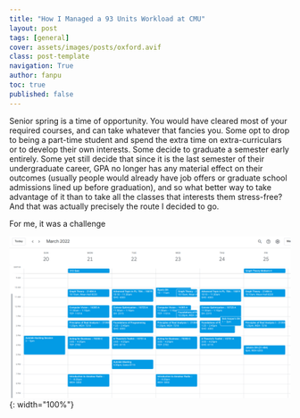 ```yaml
---
title: "How I Managed a 93 Units Workload at CMU"
layout: post
tags: [general]
cover: assets/images/posts/oxford.avif
class: post-template
navigation: True
author: fanpu
toc: true
published: false
---
```


Senior spring is a time of opportunity.  You would have cleared most of your
required courses, and can take whatever that fancies you. Some opt to drop to
being a part-time student and spend the extra time on extra-curriculars or to
develop their own interests. Some decide to graduate a semester early entirely.
Some yet still decide that since it is the last semester of their undergraduate
career, GPA no longer has any material effect on their outcomes (usually people
would already have job offers or graduate school admissions lined up before
graduation), and so what better way to take advantage of it than to take all the
classes that interests them stress-free? And that was actually precisely the
route I decided to go.

For me, it was a challenge 


![What my weekly calendar looks like](/assets/images/posts/cmu_week_calendar.png){: width="100%"}
